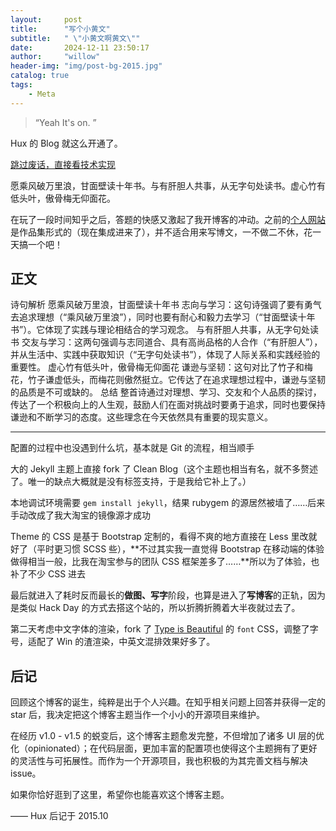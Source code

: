```yaml
---
layout:     post
title:      "写个小黄文"
subtitle:   " \"小黄文啊黄文\""
date:       2024-12-11 23:50:17
author:     "willow"
header-img: "img/post-bg-2015.jpg"
catalog: true
tags:
    - Meta
---
```


> “Yeah It's on. ”


Hux 的 Blog 就这么开通了。

[跳过废话，直接看技术实现 ](#build) 

愿乘风破万里浪，甘面壁读十年书。与有肝胆人共事，从无字句处读书。虚心竹有低头叶，傲骨梅无仰面花。




在玩了一段时间知乎之后，答题的快感又激起了我开博客的冲动。之前的[个人网站](http://huangxuan.me/portfolio)是作品集形式的（现在集成进来了），并不适合用来写博文，一不做二不休，花一天搞一个吧！


<p id = "build"></p>

## 正文

诗句解析
愿乘风破万里浪，甘面壁读十年书
志向与学习：这句诗强调了要有勇气去追求理想（“乘风破万里浪”），同时也要有耐心和毅力去学习（“甘面壁读十年书”）。它体现了实践与理论相结合的学习观念。
与有肝胆人共事，从无字句处读书
交友与学习：这两句强调与志同道合、具有高尚品格的人合作（“有肝胆人”），并从生活中、实践中获取知识（“无字句处读书”），体现了人际关系和实践经验的重要性。
虚心竹有低头叶，傲骨梅无仰面花
谦逊与坚韧：这句对比了竹子和梅花，竹子谦虚低头，而梅花则傲然挺立。它传达了在追求理想过程中，谦逊与坚韧的品质是不可或缺的。
总结
整首诗通过对理想、学习、交友和个人品质的探讨，传达了一个积极向上的人生观，鼓励人们在面对挑战时要勇于追求，同时也要保持谦逊和不断学习的态度。这些理念在今天依然具有重要的现实意义。

---

配置的过程中也没遇到什么坑，基本就是 Git 的流程，相当顺手

大的 Jekyll 主题上直接 fork 了 Clean Blog（这个主题也相当有名，就不多赘述了。唯一的缺点大概就是没有标签支持，于是我给它补上了。）

本地调试环境需要 `gem install jekyll`，结果 rubygem 的源居然被墙了……后来手动改成了我大淘宝的镜像源才成功

Theme 的 CSS 是基于 Bootstrap 定制的，看得不爽的地方直接在 Less 里改就好了（平时更习惯 SCSS 些），**不过其实我一直觉得 Bootstrap 在移动端的体验做得相当一般，比我在淘宝参与的团队 CSS 框架差多了……**所以为了体验，也补了不少 CSS 进去

最后就进入了耗时反而最长的**做图、写字**阶段，也算是进入了**写博客**的正轨，因为是类似 Hack Day 的方式去搭这个站的，所以折腾折腾着大半夜就过去了。

第二天考虑中文字体的渲染，fork 了 [Type is Beautiful](http://www.typeisbeautiful.com/) 的 `font` CSS，调整了字号，适配了 Win 的渣渲染，中英文混排效果好多了。


## 后记

回顾这个博客的诞生，纯粹是出于个人兴趣。在知乎相关问题上回答并获得一定的 star 后，我决定把这个博客主题当作一个小小的开源项目来维护。

在经历 v1.0 - v1.5 的蜕变后，这个博客主题愈发完整，不但增加了诸多 UI 层的优化（opinionated）；在代码层面，更加丰富的配置项也使得这个主题拥有了更好的灵活性与可拓展性。而作为一个开源项目，我也积极的为其完善文档与解决 issue。

如果你恰好逛到了这里，希望你也能喜欢这个博客主题。

—— Hux 后记于 2015.10
